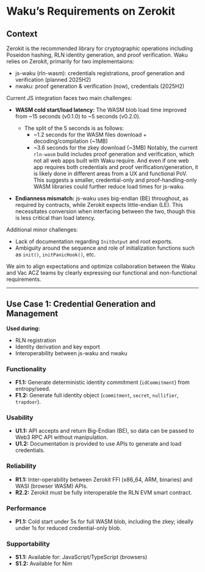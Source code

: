 # Waku’s Requirements on Zerokit

## Context

Zerokit is the recommended library for cryptographic operations including Poseidon hashing, RLN identity generation, and proof verification. 
Waku relies on Zerokit, primarily for two implementaions:
- js-waku (rln-wasm): credentials registrations, proof generation and verification (planned 2025H2)
- nwaku: proof generation & verification (now), credentials (2025H2)

Current JS integration faces two main challenges:
- **WASM cold start/load latency:** The WASM blob load time improved from ~15 seconds (v0.1.0) to ~5 seconds (v0.2.0). 
  - The split of the 5 seconds is as follows: 
    - ~1.2 seconds for the WASM files download + decoding/compilation (~1MB)
    - ~3.6 seconds for the zkey download (~3MB)
Notably, the current `rln-wasm` build includes proof generation and verification, which not all web apps built with Waku require. And even if one web app requires both credentials and proof verification/generation, it is likely done in different areas from a UX and functional PoV. This suggests a smaller, credential-only and proof-handling-only WASM libraries could further reduce load times for js-waku.

- **Endianness mismatch:** js-waku uses big-endian (BE) throughout, as required by contracts, while Zerokit expects little-endian (LE). This necessitates conversion when interfacing between the two, though this is less critical than load latency.

Additional minor challenges:
- Lack of documentation regarding `InitOutput` and root exports.
- Ambiguity around the sequence and role of initialization functions such as `init()`, `initPanicHook()`, etc.

We aim to align expectations and optimize collaboration between the Waku and Vac ACZ teams by clearly expressing our functional and non-functional requirements.

---

## Use Case 1: Credential Generation and Management

**Used during:**
- RLN registration
- Identity derivation and key export
- Interoperability between js-waku and nwaku

### Functionality

- **F1.1:** Generate deterministic identity commitment (`idCommitment`) from entropy/seed.
- **F1.2:** Generate full identity object (`commitment`, `secret`, `nullifier`, `trapdoor`).

### Usability

- **U1.1:** API accepts and return Big-Endian (BE), so data can be passed to Web3 RPC API without manipulation.
- **U1.2:** Documentation is provided to use APIs to generate and load credentials.

### Reliability

- **R1.1:** Inter-operability between Zerokit FFI (x86_64, ARM, binaries) and WASI (browser WASM) APIs.
- **R2.2:** Zerokit must be fully interoperable the RLN EVM smart contract.

### Performance

- **P1.1:** Cold start under 5s for full WASM blob, including the zkey; ideally under 1s for reduced credential-only blob.

### Supportability

- **S1.1:** Available for: JavaScript/TypeScript (browsers)
- **S1.2:** Available for Nim


